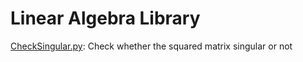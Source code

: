 # Linear Algebra Library

[CheckSingular.py](https://github.com/hsuanhao/Library/blob/master/Linear_Algebra/CheckSingular.py): Check whether the squared matrix singular or not
